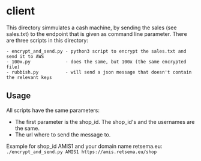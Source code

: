 # client

This directory simmulates a cash machine, by sending the sales (see sales.txt) to the endpoint that is given as command line parameter.
There are three scripts in this directory:

```
- encrypt_and_send.py - python3 script to encrypt the sales.txt and send it to AWS
- 100x.py             - does the same, but 100x (the same encrypted file)
- rubbish.py          - will send a json message that doesn't contain the relevant keys
```

## Usage

All scripts have the same parameters:
- The first parameter is the shop_id. The shop_id's and the usernames are the same. 
- The url where to send the message to. 

Example for shop_id AMIS1 and your domain name retsema.eu: \
`./encrypt_and_send.py AMIS1 https://amis.retsema.eu/shop`

